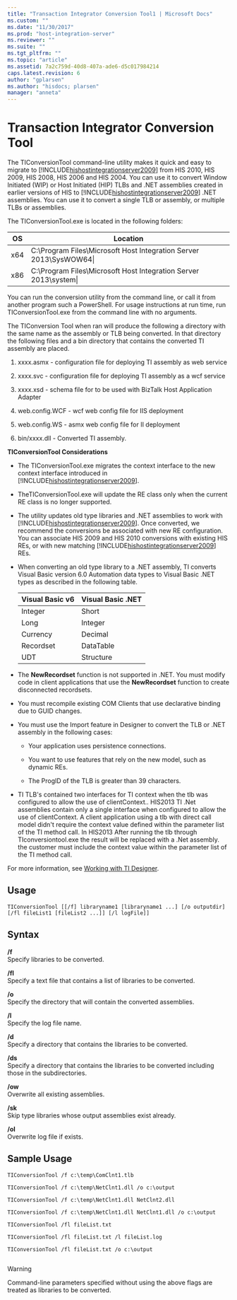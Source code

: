 ```yaml
---
title: "Transaction Integrator Conversion Tool1 | Microsoft Docs"
ms.custom: ""
ms.date: "11/30/2017"
ms.prod: "host-integration-server"
ms.reviewer: ""
ms.suite: ""
ms.tgt_pltfrm: ""
ms.topic: "article"
ms.assetid: 7a2c759d-40d8-407a-ade6-d5c017984214
caps.latest.revision: 6
author: "gplarsen"
ms.author: "hisdocs; plarsen"
manager: "anneta"
---
```

# Transaction Integrator Conversion Tool
The TIConversionTool command-line utility makes it quick and easy to migrate to [!INCLUDE[hishostintegrationserver2009](../includes/hishostintegrationserver2009-md.md)] from HIS 2010, HIS 2009, HIS 2008, HIS 2006 and HIS 2004. You can use it to convert Window Initiated (WIP) or Host Initiated (HIP) TLBs and .NET assemblies created in earlier versions of HIS to [!INCLUDE[hishostintegrationserver2009](../includes/hishostintegrationserver2009-md.md)] .NET assemblies. You can use it to convert a single TLB or assembly, or multiple TLBs or assemblies.  
  
 The TIConversionTool.exe is located in the following folders:  
  
|OS|Location|  
|--------|--------------|  
|x64|C:\Program Files\Microsoft Host Integration Server 2013\SysWOW64\|  
|x86|C:\Program Files\Microsoft Host Integration Server 2013\system\|  
  
 You can run the conversion utility from the command line, or call it from another program such a PowerShell. For usage instructions at run time, run TIConversionTool.exe from the command line with no arguments.  
  
 The TIConversion Tool when ran will produce the following a directory with the same name as the assembly or TLB being converted.  In that directory the following files and a bin directory that contains the converted TI assembly are placed.  
  
1.  xxxx.asmx - configuration file for deploying  TI assembly as web service  
  
2.  xxxx.svc - configuration file for deploying TI assembly as a wcf service  
  
3.  xxxx.xsd - schema file for to be used with BizTalk Host Application Adapter  
  
4.  web.config.WCF - wcf web config file for IIS deployment  
  
5.  web.config.WS - asmx web config file for II deployment  
  
6.  bin/xxxx.dll - Converted TI assembly.  
  
 **TIConversionTool Considerations**  
  
-   The TIConversionTool.exe migrates the context interface to the new context interface introduced in [!INCLUDE[hishostintegrationserver2009](../includes/hishostintegrationserver2009-md.md)].  
  
-   TheTIConversionTool.exe will update the RE class only when the current RE class is no longer supported.  
  
-   The utility updates old type libraries and .NET assemblies to work with [!INCLUDE[hishostintegrationserver2009](../includes/hishostintegrationserver2009-md.md)]. Once converted, we recommend the conversions be associated with new RE configuration.  You can associate HIS 2009 and HIS 2010 conversions with existing HIS REs, or with new matching [!INCLUDE[hishostintegrationserver2009](../includes/hishostintegrationserver2009-md.md)] REs.  
  
-   When converting an old type library to a .NET assembly, TI converts Visual Basic version 6.0 Automation data types to Visual Basic .NET types as described in the following table.  
  
    |Visual Basic v6|Visual Basic .NET|  
    |---------------------|-----------------------|  
    |Integer|Short|  
    |Long|Integer|  
    |Currency|Decimal|  
    |Recordset|DataTable|  
    |UDT|Structure|  
  
-   The **NewRecordset** function is not supported in .NET. You must modify code in client applications that use the **NewRecordset** function to create disconnected recordsets.  
  
-   You must recompile existing COM Clients that use declarative binding due to GUID changes.  
  
-   You must use the Import feature in Designer to convert the TLB or .NET assembly in the following cases:  
  
    -   Your application uses persistence connections.  
  
    -   You want to use features that rely on the new model, such as dynamic REs.  
  
    -   The ProgID of the TLB is greater than 39 characters.  
  
-   TI TLB's contained two interfaces for TI context when the tlb  was configured to allow the use of clientContext.. HIS2013 TI .Net assemblies contain only a single interface when configured to allow the use of clientContext.  A client application using a tlb with direct call model didn't require the context value defined within the parameter list of the TI method call. In HIS2013 After running the tlb through TIconversiontool.exe the result will be replaced with a .Net assembly.  the customer must include the context value within the parameter list of the TI method call.  
  
 For more information, see [Working with TI Designer](../core/working-with-ti-designer1.md).  
  
## Usage  
  
```  
TIConversionTool [[/f] libraryname1 [libraryname1 ...] [/o outputdir] [/fl fileList1 [fileList2 ...]] [/l logFile]]  
```  
  
## Syntax  
 **/f**  
 Specify libraries to be converted.  
  
 **/fl**  
 Specify a text file that contains a list of libraries to be converted.  
  
 **/o**  
 Specify the directory that will contain the converted assemblies.  
  
 **/l**  
 Specify the log file name.  
  
 **/d**  
 Specify a directory that contains the libraries to be converted.  
  
 **/ds**  
 Specify a directory that contains the libraries to be converted including those in the subdirectories.  
  
 **/ow**  
 Overwrite all existing assemblies.  
  
 **/sk**  
 Skip type libraries whose output assemblies exist already.  
  
 **/ol**  
 Overwrite log file if exists.  
  
## Sample Usage  
  
```  
TIConversionTool /f c:\temp\ComClnt1.tlb  
  
TIConversionTool /f c:\temp\NetClnt1.dll /o c:\output  
  
TIConversionTool /f c:\temp\NetClnt1.dll NetClnt2.dll  
  
TIConversionTool /f c:\temp\NetClnt1.dll NetClnt1.dll /o c:\output  
  
TIConversionTool /fl fileList.txt  
  
TIConversionTool /fl fileList.txt /l fileList.log  
  
TIConversionTool /fl fileList.txt /o c:\output  
  
```  
  
> [!WARNING]
>  Command-line parameters specified without using the above flags are treated as libraries to be converted.